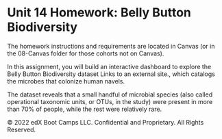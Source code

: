 # Unit 14 Homework: Belly Button Biodiversity
The homework instructions and requirements are located in Canvas (or in the 08-Canvas folder for those cohorts not on Canvas).

In this assignment, you will build an interactive dashboard to explore the Belly Button Biodiversity dataset Links to an external site., which catalogs the microbes that colonize human navels.

The dataset reveals that a small handful of microbial species (also called operational taxonomic units, or OTUs, in the study) were present in more than 70% of people, while the rest were relatively rare.

© 2022 edX Boot Camps LLC. Confidential and Proprietary. All Rights Reserved.
